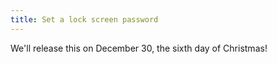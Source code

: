 ```yaml
---
title: Set a lock screen password
---
```


We'll release this on December 30, the sixth day of Christmas!
